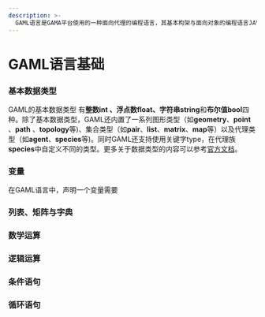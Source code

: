 ```yaml
---
description: >-
  GAML语言是GAMA平台使用的一种面向代理的编程语言，其基本构架与面向对象的编程语言JAVA类似，两者有许多共通之处，GAML语言在JAVA的技术上实现了一系列方便进行模拟的代理功能，如族、代理技能等等
---
```


# GAML语言基础

### 基本数据类型

GAML的基本数据类型 有**整数int 、浮点数float、字符串string**和**布尔值bool**四种。除了基本数据类型，GAML还内置了一系列图形类型（如**geometry**、**point** 、**path** 、**topology**等\)、集合类型（如**pair**、**list**、**matrix**、**map**等）以及代理类型（如**agent**、**species**等\)。同时GAML还支持使用关键字type，在代理族**species**中自定义不同的类型。更多关于数据类型的内容可以参考[官方文档](https://gama-platform.github.io/wiki/DataTypes)。

### 变量

在GAML语言中，声明一个变量需要

### 列表、矩阵与字典

### 数学运算

### 逻辑运算

### 条件语句

### 循环语句



